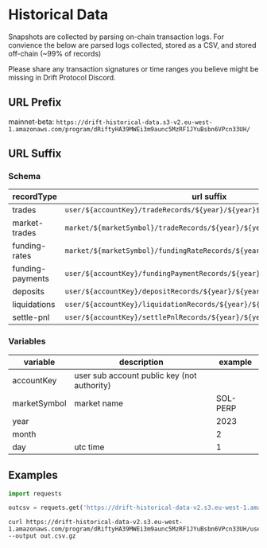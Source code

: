 # Historical Data

Snapshots are collected by parsing on-chain transaction logs. For convience the below are parsed logs collected, stored as a CSV, and stored off-chain (~99% of records)

Please share any transaction signatures or time ranges you believe might be missing in Drift Protocol Discord.

## URL Prefix
mainnet-beta:  `https://drift-historical-data.s3-v2.eu-west-1.amazonaws.com/program/dRiftyHA39MWEi3m9aunc5MzRF1JYuBsbn6VPcn33UH/`

<!-- devnet: `https://drift-historical-data.s3.us-east-1.amazonaws.com/program/dRiftyHA39MWEi3m9aunc5MzRF1JYuBsbn6VPcn33UH/` -->

## URL Suffix

### Schema
| recordType | url suffix |
| --- | --- |
| trades | `user/${accountKey}/tradeRecords/${year}/${year}${month}${day}` |
| market-trades | `market/${marketSymbol}/tradeRecords/${year}/${year}${month}${day}` |
| funding-rates | `market/${marketSymbol}/fundingRateRecords/${year}/${year}${month}${day}` |
| funding-payments | `user/${accountKey}/fundingPaymentRecords/${year}/${year}${month}${day}` |
| deposits | `user/${accountKey}/depositRecords/${year}/${year}${month}${day}` |
| liquidations | `user/${accountKey}/liquidationRecords/${year}/${year}${month}${day}` |
| settle-pnl | `user/${accountKey}/settlePnlRecords/${year}/${year}${month}${day}` |

### Variables
| variable | description | example |
| --- | --- | --- |
| accountKey | user sub account public key (not authority) | |
| marketSymbol | market name | SOL-PERP |
| year |  | 2023 |
| month |  | 2 |
| day | utc time | 1 | 


## Examples


```python
import requests

outcsv = requets.get('https://drift-historical-data-v2.s3.eu-west-1.amazonaws.com/program/dRiftyHA39MWEi3m9aunc5MzRF1JYuBsbn6VPcn33UH/user/FrEFAwxdrzHxgc7S4cuFfsfLmcg8pfbxnkCQW83euyCS/tradeRecords/2023/20230201')'
```

```shell
curl https://drift-historical-data-v2.s3.eu-west-1.amazonaws.com/program/dRiftyHA39MWEi3m9aunc5MzRF1JYuBsbn6VPcn33UH/user/FrEFAwxdrzHxgc7S4cuFfsfLmcg8pfbxnkCQW83euyCS/tradeRecords/2023/20230201 --output out.csv.gz
```